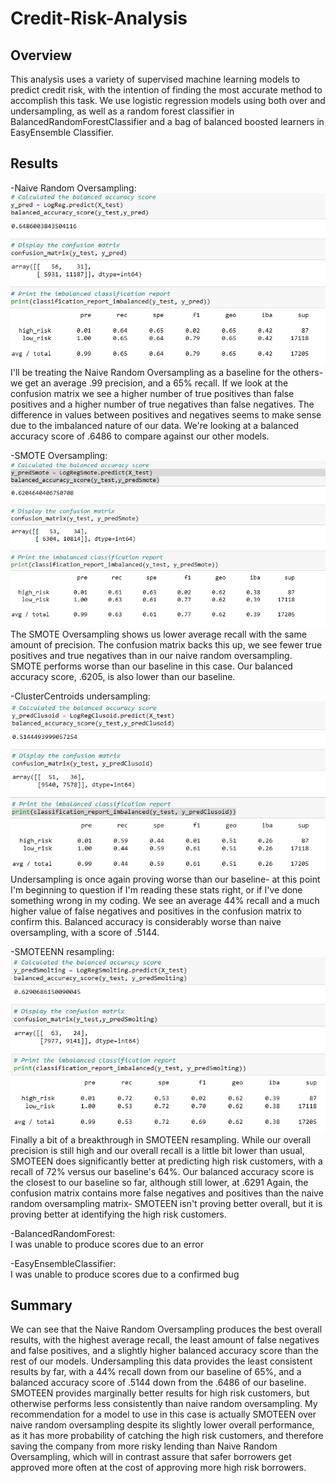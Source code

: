 # Credit-Risk-Analysis
## Overview
This analysis uses a variety of supervised machine learning models to predict credit risk, with the intention of finding the most accurate method to accomplish this task. We use logistic regression models using both over and undersampling, as well as a random forest classifier in BalancedRandomForestClassifier and a bag of balanced boosted learners in EasyEnsemble Classifier.
## Results
-Naive Random Oversampling:  
![](https://github.com/ChrisJAnderson/Credit-Risk-Analysis/blob/main/Images/NAIVESTATS.png)  
    I'll be treating the Naive Random Oversampling as a baseline for the others- we get an average .99 precision, and a 65% recall. If we look at the confusion matrix we see a higher number of true positives than false positives and a higher number of true negatives than false negatives. The difference in values between positives and negatives seems to make sense due to the imbalanced nature of our data. We're looking at a balanced accuracy score of .6486 to compare against our other models. 
       
-SMOTE Oversampling:  
![](https://github.com/ChrisJAnderson/Credit-Risk-Analysis/blob/main/Images/SMOTESTATS.png)  
 The SMOTE Oversampling shows us lower average recall with the same amount of precision. The confusion matrix backs this up, we see fewer true positives and true negatives than in our naive random oversampling. SMOTE performs worse than our baseline in this case. Our balanced accuracy score, .6205, is also lower than our baseline.  
   
-ClusterCentroids undersampling:  
![](https://github.com/ChrisJAnderson/Credit-Risk-Analysis/blob/main/Images/CLUSSY.png)  
Undersampling is once again proving worse than our baseline- at this point I'm beginning to question if I'm reading these stats right, or if I've done something wrong in my coding. We see an average 44% recall and a much higher value of false negatives and positives in the confusion matrix to confirm this. Balanced accuracy is considerably worse than naive oversampling, with a score of .5144.  
  
-SMOTEENN resampling:  
![](https://github.com/ChrisJAnderson/Credit-Risk-Analysis/blob/main/Images/SMOTEENNSTATS.png)  
Finally a bit of a breakthrough in SMOTEEN resampling. While our overall precision is still high and our overall recall is a little bit lower than usual, SMOTEEN does significantly better at predicting high risk customers, with a recall of 72% versus our baseline's 64%. Our balanced accuracy score is the closest to our baseline so far, although still lower, at .6291 Again, the confusion matrix contains more false negatives and positives than the naive random oversampling matrix- SMOTEEN isn't proving better overall, but it is proving better at identifying the high risk customers. 
   
-BalancedRandomForest:  
I was unable to produce scores due to an error  
  
-EasyEnsembleClassifier:  
I was unable to produce scores due to a confirmed bug  
  
## Summary
We can see that the Naive Random Oversampling produces the best overall results, with the highest average recall, the least amount of false negatives and false positives, and a slightly higher balanced accuracy score than the rest of our models.
Undersampling this data provides the least consistent results by far, with a 44% recall down from our baseline of 65%, and a balanced accuracy score of .5144 down from the .6486 of our baseline.
SMOTEEN provides marginally better results for high risk customers, but otherwise performs less consistently than naive random oversampling. My recommendation for a model to use in this case is actually SMOTEEN over naive random oversampling despite its slightly lower overall performance, as it has more probability of catching the high risk customers, and therefore saving the company from more risky lending than Naive Random Oversampling, which will in contrast assure that safer borrowers get approved more often at the cost of approving more high risk borrowers.
